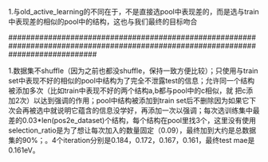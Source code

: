 1.与old_active_learning的不同在于，不是直接选pool中表现差的，而是选与train中表现差的相似的pool中的结构，这也与我们最终的目标吻合

####################################################################################################################################

1.数据集不shuffle（因为之前也都没shuffle，保持一致方便比较）；只使用与train set中表现不好的相似的pool中结构为了完全不泄露test的信息；允许同一个结构被添加多次（比如train中表现不好的两个结构a,b都与pool中的c相似，就
把c添加2次）以达到强调的作用；pool中结构被添加到train set后不删除因为如果它下次会再被选中就说明它蕴含的信息没学好，再添加一次以强调；每次选训练集中最差的0.03*len(pos2e_dataset)个结构，每个结构在pool里找3个，这里没有使用selection_ratio是为了想让每次加入的数量固定（0.09），最终加到大约是总数据集的90%；。4个iteration分别是0.184，0.172，0.167，0.161，最终test mae是0.161eV。
